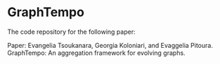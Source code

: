 # GraphTempo
The code repository for the following paper:

Paper: Evangelia Tsoukanara, Georgia Koloniari, and Evaggelia Pitoura. GraphTempo: An aggregation framework for evolving graphs.

